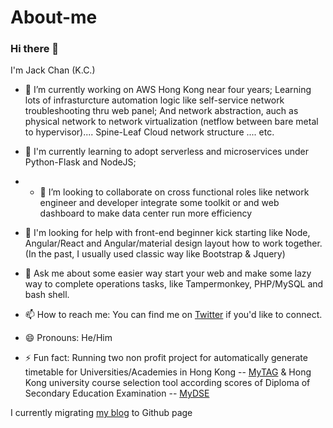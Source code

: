 # About-me
### Hi there 👋

I'm Jack Chan (K.C.)

- 🔭 I’m currently working on AWS Hong Kong near four years; Learning lots of infrasturcture automation logic like self-service network troubleshooting thru web panel; And network abstraction, auch as physical network to network virtualization (netflow between bare metal to hypervisor).... Spine-Leaf Cloud network structure .... etc.

- 🌱 I'm currently learning to adopt serverless and microservices under Python-Flask and NodeJS; 
- - 👯 I’m looking to collaborate on cross functional roles like network engineer and developer integrate some toolkit or and web dashboard to make data center run more efficiency

- 🤔 I'm looking for help with front-end beginner kick starting like Node, Angular/React and Angular/material design layout how to work together. (In the past, I usually used classic way like Bootstrap & Jquery)

- 💬 Ask me about some easier way start your web and make some lazy way to complete operations tasks, like Tampermonkey, PHP/MySQL and bash shell.
- 📫 How to reach me: You can find me on [Twitter](https://twitter.com/chkc12) if you'd like to connect.
- 😄 Pronouns: He/Him

- ⚡ Fun fact: Running two non profit project for automatically generate timetable for Universities/Academies in Hong Kong -- [MyTAG](https://mytag.hk) & Hong Kong university course selection tool according scores of Diploma of Secondary Education Examination -- [MyDSE](http://mydse.hk)


I currently migrating [my blog](https://ckc.github.io/) to Github page
